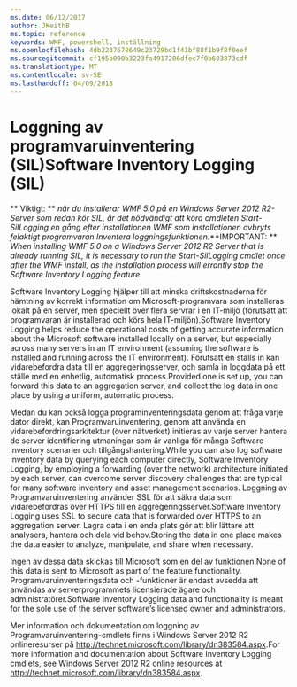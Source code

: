 ```yaml
---
ms.date: 06/12/2017
author: JKeithB
ms.topic: reference
keywords: WMF, powershell, inställning
ms.openlocfilehash: 4db2237678649c23729bd1f41bf88f1b9f8f0eef
ms.sourcegitcommit: cf195b090b3223fa4917206dfec7f0b603873cdf
ms.translationtype: MT
ms.contentlocale: sv-SE
ms.lasthandoff: 04/09/2018
---
```

# <a name="software-inventory-logging-sil"></a><span data-ttu-id="77b7f-102">Loggning av programvaruinventering (SIL)</span><span class="sxs-lookup"><span data-stu-id="77b7f-102">Software Inventory Logging (SIL)</span></span>

<span data-ttu-id="77b7f-103">** Viktigt: ** *när du installerar WMF 5.0 på en Windows Server 2012 R2-Server som redan kör SIL, är det nödvändigt att köra cmdleten Start-SilLogging en gång efter installationen WMF som installationen avbryts felaktigt programvaran Inventera loggningsfunktionen.*</span><span class="sxs-lookup"><span data-stu-id="77b7f-103">**IMPORTANT: ** *When installing WMF 5.0 on a Windows Server 2012 R2 Server that is already running SIL, it is necessary to run the Start-SilLogging cmdlet once after the WMF install, as the installation process will errantly stop the Software Inventory Logging feature.*</span></span>

<span data-ttu-id="77b7f-104">Software Inventory Logging hjälper till att minska driftskostnaderna för hämtning av korrekt information om Microsoft-programvara som installeras lokalt på en server, men speciellt över flera servrar i en IT-miljö (förutsatt att programvaran är installerad och körs hela IT-miljön).</span><span class="sxs-lookup"><span data-stu-id="77b7f-104">Software Inventory Logging helps reduce the operational costs of getting accurate information about the Microsoft software installed locally on a server, but especially across many servers in an IT environment (assuming the software is installed and running across the IT environment).</span></span> <span data-ttu-id="77b7f-105">Förutsatt en ställs in kan vidarebefordra data till en aggregeringsserver, och samla in loggdata på ett ställe med en enhetlig, automatisk process.</span><span class="sxs-lookup"><span data-stu-id="77b7f-105">Provided one is set up, you can forward this data to an aggregation server, and collect the log data in one place by using a uniform, automatic process.</span></span>

<span data-ttu-id="77b7f-106">Medan du kan också logga programinventeringsdata genom att fråga varje dator direkt, kan Programvaruinventering, genom att använda en vidarebefordringsarkitektur (över nätverket) initieras av varje server hantera de server identifiering utmaningar som är vanliga för många Software inventory scenarier och tillgångshantering.</span><span class="sxs-lookup"><span data-stu-id="77b7f-106">While you can also log software inventory data by querying each computer directly, Software Inventory Logging, by employing a forwarding (over the network) architecture initiated by each server, can overcome server discovery challenges that are typical for many software inventory and asset management scenarios.</span></span> <span data-ttu-id="77b7f-107">Loggning av Programvaruinventering använder SSL för att säkra data som vidarebefordras över HTTPS till en aggregeringsserver.</span><span class="sxs-lookup"><span data-stu-id="77b7f-107">Software Inventory Logging uses SSL to secure data that is forwarded over HTTPS to an aggregation server.</span></span> <span data-ttu-id="77b7f-108">Lagra data i en enda plats gör att blir lättare att analysera, hantera och dela vid behov.</span><span class="sxs-lookup"><span data-stu-id="77b7f-108">Storing the data in one place makes the data easier to analyze, manipulate, and share when necessary.</span></span>

<span data-ttu-id="77b7f-109">Ingen av dessa data skickas till Microsoft som en del av funktionen.</span><span class="sxs-lookup"><span data-stu-id="77b7f-109">None of this data is sent to Microsoft as part of the feature functionality.</span></span> <span data-ttu-id="77b7f-110">Programvaruinventeringsdata och -funktioner är endast avsedda att användas av serverprogrammets licensierade ägare och administratörer.</span><span class="sxs-lookup"><span data-stu-id="77b7f-110">Software Inventory Logging data and functionality is meant for the sole use of the server software’s licensed owner and administrators.</span></span>

<span data-ttu-id="77b7f-111">Mer information och dokumentation om loggning av Programvaruinventering-cmdlets finns i Windows Server 2012 R2 onlineresurser på <http://technet.microsoft.com/library/dn383584.aspx>.</span><span class="sxs-lookup"><span data-stu-id="77b7f-111">For more information and documentation about Software Inventory Logging cmdlets, see Windows Server 2012 R2 online resources at <http://technet.microsoft.com/library/dn383584.aspx>.</span></span>